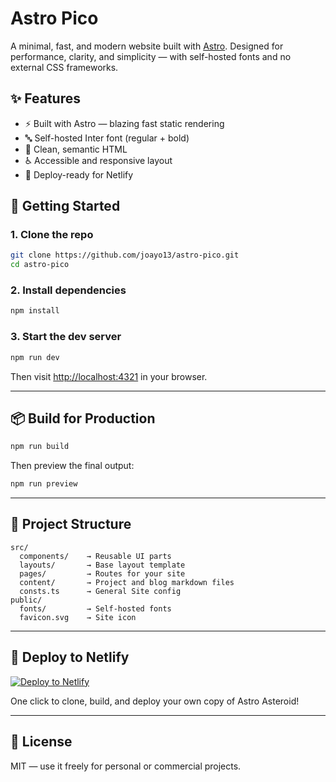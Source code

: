 # Astro Pico

A minimal, fast, and modern website built with [Astro](https://astro.build/). Designed for performance, clarity, and simplicity — with self-hosted fonts and no external CSS frameworks.

## ✨ Features

- ⚡ Built with Astro — blazing fast static rendering
- 🔤 Self-hosted Inter font (regular + bold)
- 📄 Clean, semantic HTML
- ♿ Accessible and responsive layout
- 🚀 Deploy-ready for Netlify

## 🚀 Getting Started

### 1. Clone the repo

```bash
git clone https://github.com/joayo13/astro-pico.git
cd astro-pico
```

### 2. Install dependencies

```bash
npm install
```

### 3. Start the dev server

```bash
npm run dev
```

Then visit [http://localhost:4321](http://localhost:4321) in your browser.

---

## 📦 Build for Production

```bash
npm run build
```

Then preview the final output:

```bash
npm run preview
```

---

## 🧩 Project Structure

```
src/
  components/    → Reusable UI parts
  layouts/       → Base layout template
  pages/         → Routes for your site
  content/       → Project and blog markdown files
  consts.ts      → General Site config
public/
  fonts/         → Self-hosted fonts
  favicon.svg    → Site icon
```

---

## 🚀 Deploy to Netlify

[![Deploy to Netlify](https://www.netlify.com/img/deploy/button.svg)](https://app.netlify.com/start/deploy?repository=https://github.com/joayo13/astro-pico)

One click to clone, build, and deploy your own copy of Astro Asteroid!

---

## 📄 License

MIT — use it freely for personal or commercial projects.
